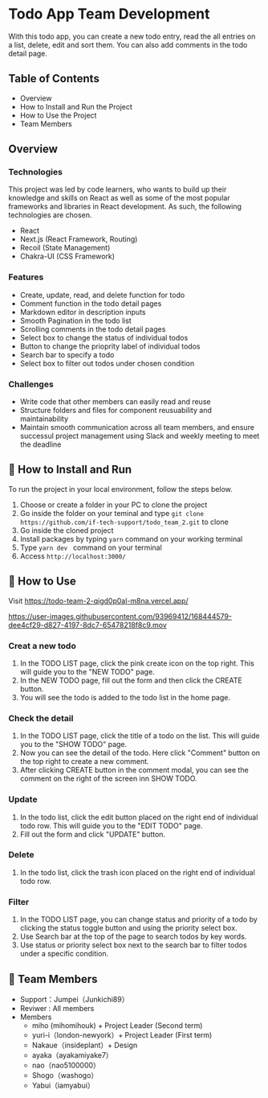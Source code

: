 # Todo App Team Development

With this todo app, you can create a new todo entry, read the all entries on a list, delete, edit and sort them.
You can also add comments in the todo detail page.

## Table of Contents 
- Overview
- How to Install and Run the Project
- How to Use the Project
- Team Members

## Overview

### Technologies

This project was led by code learners, who wants to build up their knowledge and skills on React as well as some of the most popular frameworks and libraries in React development. As such, the following technologies are chosen.

- React 
- Next.js (React Framework, Routing)
- Recoil (State Management)
- Chakra-UI (CSS Framework)

### Features

- Create, update, read, and delete function for todo
- Comment function in the todo detail pages
- Markdown editor in description inputs
- Smooth Pagination in the todo list 
- Scrolling comments in the todo detail pages
- Select box to change the status of individual todos
- Button to change the prioprity label of individual todos
- Search bar to specify a todo 
- Select box to filter out todos under chosen condition

### Challenges

- Write code that other members can easily read and reuse
- Structure folders and files for component reusuability and maintainability
- Maintain smooth communication across all team members, and ensure successul project management using Slack and weekly meeting to meet the deadline

## 🔽 How to Install and Run

To run the project in your local environment, follow the steps below.

1. Choose or create a folder in your PC to clone the project
2. Go inside the folder on your teminal and type `git clone https://github.com/if-tech-support/todo_team_2.git` to clone
3. Go inside the cloned project 
4. Install packages by typing `yarn` command on your working terminal
5. Type `yarn dev ` command on your terminal
6. Access `http://localhost:3000/` 

## 📖 How to Use 

Visit https://todo-team-2-qigd0p0al-m8na.vercel.app/



https://user-images.githubusercontent.com/93969412/168444579-dee4cf29-d827-4197-8dc7-65478218f8c9.mov



### Creat a new todo
1. In the TODO LIST page, click the pink create icon on the top right. This will guide you to the "NEW TODO" page.
2. In the NEW TODO page, fill out the form and then click the CREATE button.
3. You will see the todo is added to the todo list in the home page.

### Check the detail
1. In the TODO LIST page, click the title of a todo on the list. This will guide you to the "SHOW TODO" page.
2. Now you can see the detail of the todo. Here click "Comment" button on the top right to create a new comment.
3. After clicking CREATE button in the comment modal, you can see the comment on the right of the screen inn SHOW TODO.

### Update
1. In the todo list, click the edit button placed on the right end of individual todo row. This will guide you to the "EDIT TODO" page.
2. Fill out the form and click "UPDATE" button.

### Delete
1. In the todo list, click the trash icon placed on the right end of individual todo row.

### Filter
1. In the TODO LIST page, you can change status and priority of a todo by clicking the status toggle button and using the priority select box.
2. Use Search bar at the top of the page to search todos by key words.
3. Use status or priority select box next to the search bar to filter todos under a specific condition.

## 👥 Team Members

- Support：Jumpei（Junkichi89）
- Reviwer : All members
- Members
  - miho (mihomihouk) + Project Leader (Second term)
  - yuri-i（london-newyork）+ Project Leader (First term)
  - Nakaue（insideplant）+ Design
  - ayaka（ayakamiyake7）
  - nao（nao5100000）
  - Shogo（washogo）
  - Yabui（iamyabui）


